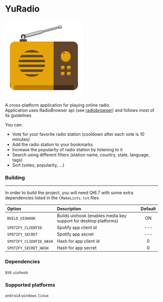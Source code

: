 # YuRadio

![YuRadio](./src/YuRadioContents/images/shortwave.svg)

A cross-platform application for playing online radio.\
Application uses RadioBrowser api (see [radiobrowser](https://api.radio-browser.info/))
and follows most of its guidelines

You can:

- Vote for your favorite radio station (cooldown after each vote is 10 minutes)
- Add the radio station to your bookmarks
- Increase the popularity of radio station by listening to it
- Search using different filters (station name, country, state, language, tags)
- Sort (votes, popularity, ...)

### Building

---

In order to build the project, you will need Qt6.7 with some extra dependencies
listed in the `CMakeLists.txt` files

| Option                  | Description                                                      | Default |
| :---------------------- | :--------------------------------------------------------------- | :-----: |
| `BUILD_UIOHOOK`         | Builds uiohook (enables media key support for desktop platforms) |   ON    |
| `SPOTIFY_CLIENTID`      | Spotify app client id                                            |   ---   |
| `SPOTIFY_SECRET`        | Spotify app secret                                               |   ---   |
| `SPOTIFY_CLIENTID_HASH` | Hash for app client id                                           |    0    |
| `SPOTIFY_SECRET_HASH`   | Hash for app secret                                              |    0    |

### Dependencies

`Qt6` `uiohook`

### Supported platforms

`android` `windows` `linux`

